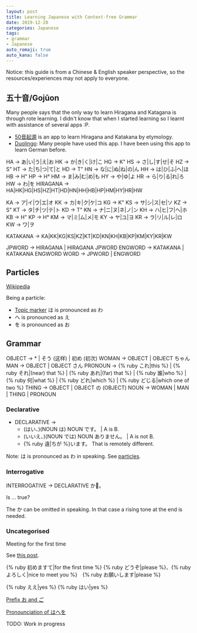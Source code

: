 ```yaml
---
layout: post
title: Learning Japanese with Context-free Grammar
date: 2019-12-28
categories: Japanese
tags: 
- grammar
- Japanese
auto_romaji: true
auto_kana: false
---
```


<!-- I started learning Japanese on 26th Dec 2019. This post is to summarise some of my learnings and useful tips for new learners. -->

Notice: this guide is from a Chinese & English speaker perspective, so the resources/experiences may not apply to everyone.

## 五十音/Gojūon

Many people says that the only way to learn Hiragana and Katagana is through rote learning. I didn't know that when I started learning so I learnt with assistance of several apps :P.

- [50音起源](http://kanaorigin.producter.io/) is an app to learn Hiragana and Katakana by etymology.
- [Duolingo](https://www.duolingo.com): Many people have used this app. I have been using this app to learn German before. 

HA → あ|い|う|え|お
HK → か|き|く|け|こ
HG → K"
HS → さ|し|す|せ|そ
HZ → S"
HT → た|ち|つ|て|と
HD → T"
HN → な|に|ぬ|ね|の|ん
HH → は|ひ|ふ|へ|ほ
HB → H"
HP → H°
HM → ま|み|む|め|も
HY → や|ゆ|よ
HR → ら|り|る|れ|ろ
HW → わ|を
HIRAGANA → HA|HK|HG|HS|HZ|HT|HD|HN|HH|HB|HP|HM|HY|HR|HW

KA → ア|イ|ウ|エ|オ
KK → カ|キ|ク|ケ|コ
KG → K"
KS → サ|シ|ス|セ|ソ
KZ → S"
KT → タ|チ|ツ|テ|ト
KD → T"
KN → ナ|ニ|ヌ|ネ|ノ|ン
KH → ハ|ヒ|フ|ヘ|ホ
KB → H"
KP → H°
KM → マ|ミ|ム|メ|モ
KY → ヤ|ユ|ヨ
KR → ラ|リ|ル|レ|ロ
KW → ワ|ヲ

KATAKANA → KA|KK|KG|KS|KZ|KT|KD|KN|KH|KB|KP|KM|KY|KR|KW

JPWORD -> HIRAGANA | HIRAGANA JPWORD
ENGWORD -> KATAKANA | KATAKANA ENGWORD
WORD -> JPWORD | ENGWORD


## Particles

[Wikipedia](https://en.wikipedia.org/wiki/Japanese_particles)

Being a particle:

-  [Topic marker](https://en.wikipedia.org/wiki/Topic_marker) は is pronounced as わ
- へ is pronounced as え
- を is pronounced as お



## Grammar

OBJECT → * | そう (这样) | 初め (初次)
WOMAN → OBJECT | OBJECT ちゃん
MAN → OBJECT | OBJECT さん
PRONOUN → {% ruby これ|this %} | {% ruby それ|(near) that %} | {% ruby あれ|(far) that %} | {% ruby 誰|who %} | {% ruby 何|what %} | {% ruby どれ|which %} | {% ruby どじる|which one of two %}
THING → OBJECT | OBJECT の (OBJECT)
NOUN → WOMAN | MAN | THING | PRONOUN


### Declarative

* DECLARATIVE →
  + (はい、)(NOUN は) NOUN です。 |
    A is B.
  - (いいえ、)(NOUN では) NOUN ありません。 |
    A is not B.
  - {% ruby 違|ちが %}います。
    That is remotely different.


Note: は is pronounced as わ in speaking. See [particles](#Particles). 

### Interrogative
INTERROGATIVE → DECLARATIVE か。

Is ... true?

The か can be omitted in speaking. In that case a rising tone at the end is needed.

### Uncategorised

Meeting for the first time

See [this post](https://zhuanlan.zhihu.com/p/67570558).

{% ruby 初めますて|for the first time %}
{% ruby どうぞ|please %}、{% ruby よろしく|nice to meet you %}　{% ruby お願いします|please %}


{% ruby ええ|yes %} {% ruby はい|yes %}

[Prefix お and ご](http://selftaughtjapanese.com/2014/03/21/japanese-honorific-prefixes-お-and-ご-o-and-go/)

[Pronounciation of はへを](https://japanese.stackexchange.com/questions/379/why-are-the-particles-は-ha⇒wa-へ-he⇒e-and-を-wo⇒o-not-spelled-phonet)

TODO: Work in progress